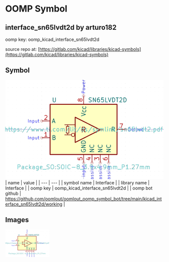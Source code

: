 # OOMP Symbol  
## interface_sn65lvdt2d  by arturo182  
  
oomp key: oomp_kicad_interface_sn65lvdt2d  
  
source repo at: [https://gitlab.com/kicad/libraries/kicad-symbols](https://gitlab.com/kicad/libraries/kicad-symbols)  
## Symbol  
  
[![working.png](working_600.png)](working.png)  
| name | value | 
| --- | --- | 
| symbol name | Interface | 
| library name | Interface | 
| oomp key | oomp_kicad_interface_sn65lvdt2d | 
| oomp bot github | https://github.com/oomlout/oomlout_oomp_symbol_bot/tree/main/kicad_interface_sn65lvdt2d/working | 
## Images  
  
[![working.png](working_140.png)](working.png)  
